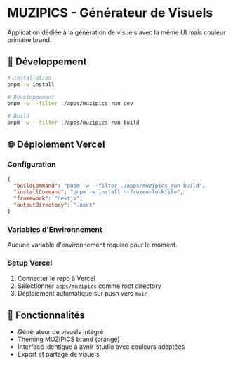 # MUZIPICS - Générateur de Visuels

Application dédiée à la génération de visuels avec la même UI mais couleur primaire brand.

## 🚀 Développement

```bash
# Installation
pnpm -w install

# Développement
pnpm -w --filter ./apps/muzipics run dev

# Build
pnpm -w --filter ./apps/muzipics run build
```

## 🌐 Déploiement Vercel

### Configuration

```json
{
  "buildCommand": "pnpm -w --filter ./apps/muzipics run build",
  "installCommand": "pnpm -w install --frozen-lockfile",
  "framework": "nextjs",
  "outputDirectory": ".next"
}
```

### Variables d'Environnement

Aucune variable d'environnement requise pour le moment.

### Setup Vercel

1. Connecter le repo à Vercel
2. Sélectionner `apps/muzipics` comme root directory
3. Déploiement automatique sur push vers `main`

## 🎨 Fonctionnalités

- Générateur de visuels intégré
- Theming MUZIPICS brand (orange)
- Interface identique à avnir-studio avec couleurs adaptées
- Export et partage de visuels
